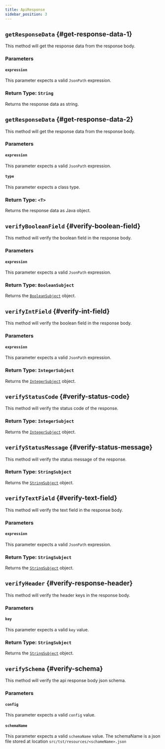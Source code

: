 ```yaml
---
title: ApiResponse
sidebar_position: 3
---
```


## `getResponseData` {#get-response-data-1}

This method will get the response data from the response body.

### Parameters

#### `expression`

This parameter expects a valid `JsonPath` expression.

### Return Type: `String`

Returns the response data as string.

## `getResponseData` {#get-response-data-2}

This method will get the response data from the response body.

### Parameters

#### `expression`

This parameter expects a valid `JsonPath` expression.

#### `type`

This parameter expects a class type.

### Return Type: `<T>`

Returns the response data as Java object.

## `verifyBooleanField` {#verify-boolean-field}

This method will verify the boolean field in the response body.

### Parameters

#### `expression`

This parameter expects a valid `JsonPath` expression.

### Return Type: `BooleanSubject`

Returns the [`BooleanSubject`][boolean-subject] object.

## `verifyIntField` {#verify-int-field}

This method will verify the boolean field in the response body.

### Parameters

#### `expression`

This parameter expects a valid `JsonPath` expression.

### Return Type: `IntegerSubject`

Returns the [`IntegerSubject`][int-subject] object.

## `verifyStatusCode` {#verify-status-code}

This method will verify the status code of the response.

### Return Type: `IntegerSubject`

Returns the [`IntegerSubject`][int-subject] object.

## `verifyStatusMessage` {#verify-status-message}

This method will verify the status message of the response.

### Return Type: `StringSubject`

Returns the [`StringSubject`][string-subject] object.

## `verifyTextField` {#verify-text-field}

This method will verify the text field in the response body.

### Parameters

#### `expression`

This parameter expects a valid `JsonPath` expression.

### Return Type: `StringSubject`

Returns the [`StringSubject`][string-subject] object.

## `verifyHeader` {#verify-response-header}

This method will verify the header keys in the response body.

### Parameters

#### `key`

This parameter expects a valid `key` value.

### Return Type: `StringSubject`

Returns the [`StringSubject`][string-subject] object.

## `verifySchema` {#verify-schema}

This method will verify the api response body json schema.

### Parameters

#### `config`

This parameter expects a valid `config` value.

#### `schemaName`

This parameter expects a valid `schemaName` value. The schemaName is a json file stored at location `src/tst/resources/<schameName>.json`

[boolean-subject]: https://truth.dev/api/latest/com/google/common/truth/BooleanSubject.html#method.summary
[string-subject]: https://truth.dev/api/latest/com/google/common/truth/StringSubject.html#method.summary
[int-subject]: https://truth.dev/api/latest/com/google/common/truth/IntegerSubject.html#method.summary
